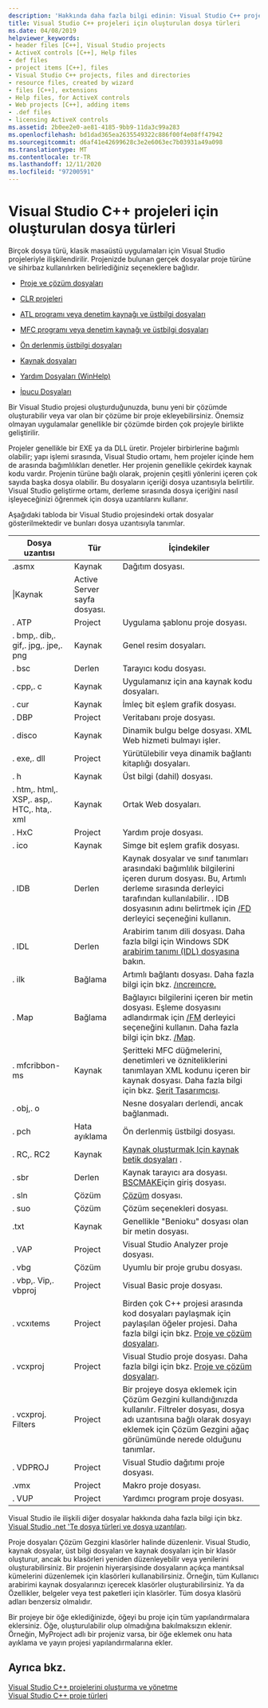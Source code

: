 ```yaml
---
description: 'Hakkında daha fazla bilgi edinin: Visual Studio C++ projeleri için oluşturulan dosya türleri'
title: Visual Studio C++ projeleri için oluşturulan dosya türleri
ms.date: 04/08/2019
helpviewer_keywords:
- header files [C++], Visual Studio projects
- ActiveX controls [C++], Help files
- def files
- project items [C++], files
- Visual Studio C++ projects, files and directories
- resource files, created by wizard
- files [C++], extensions
- Help files, for ActiveX controls
- Web projects [C++], adding items
- .def files
- licensing ActiveX controls
ms.assetid: 2b0ee2e0-ae81-4185-9bb9-11da3c99a283
ms.openlocfilehash: bd1dad365ea2635549322c886f00f4e08ff47942
ms.sourcegitcommit: d6af41e42699628c3e2e6063ec7b03931a49a098
ms.translationtype: MT
ms.contentlocale: tr-TR
ms.lasthandoff: 12/11/2020
ms.locfileid: "97200591"
---
```

# <a name="file-types-created-for-visual-studio-c-projects"></a>Visual Studio C++ projeleri için oluşturulan dosya türleri

Birçok dosya türü, klasik masaüstü uygulamaları için Visual Studio projeleriyle ilişkilendirilir. Projenizde bulunan gerçek dosyalar proje türüne ve sihirbaz kullanılırken belirlediğiniz seçeneklere bağlıdır.

- [Proje ve çözüm dosyaları](project-and-solution-files.md)

- [CLR projeleri](files-created-for-clr-projects.md)

- [ATL programı veya denetim kaynağı ve üstbilgi dosyaları](atl-program-or-control-source-and-header-files.md)

- [MFC programı veya denetim kaynağı ve üstbilgi dosyaları](mfc-program-or-control-source-and-header-files.md)

- [Ön derlenmiş üstbilgi dosyaları](../creating-precompiled-header-files.md)

- [Kaynak dosyaları](resource-files-cpp.md)

- [Yardım Dosyaları (WinHelp)](help-files-winhelp.md)

- [İpucu Dosyaları](hint-files.md)

Bir Visual Studio projesi oluşturduğunuzda, bunu yeni bir çözümde oluşturabilir veya var olan bir çözüme bir proje ekleyebilirsiniz. Önemsiz olmayan uygulamalar genellikle bir çözümde birden çok projeyle birlikte geliştirilir.

Projeler genellikle bir EXE ya da DLL üretir. Projeler birbirlerine bağımlı olabilir; yapı işlemi sırasında, Visual Studio ortamı, hem projeler içinde hem de arasında bağımlılıkları denetler. Her projenin genellikle çekirdek kaynak kodu vardır. Projenin türüne bağlı olarak, projenin çeşitli yönlerini içeren çok sayıda başka dosya olabilir. Bu dosyaların içeriği dosya uzantısıyla belirtilir. Visual Studio geliştirme ortamı, derleme sırasında dosya içeriğini nasıl işleyeceğinizi öğrenmek için dosya uzantılarını kullanır.

Aşağıdaki tabloda bir Visual Studio projesindeki ortak dosyalar gösterilmektedir ve bunları dosya uzantısıyla tanımlar.

|Dosya uzantısı|Tür|İçindekiler|
|--------------------|----------|--------------|
|.asmx|Kaynak|Dağıtım dosyası.|
|\|Kaynak|Active Server sayfa dosyası.|
|. ATP|Project|Uygulama şablonu proje dosyası.|
|. bmp,. dib,. gif,. jpg,. jpe,. png|Kaynak|Genel resim dosyaları.|
|. bsc|Derlen|Tarayıcı kodu dosyası.|
|. cpp,. c|Kaynak|Uygulamanız için ana kaynak kodu dosyaları.|
|. cur|Kaynak|İmleç bit eşlem grafik dosyası.|
|. DBP|Project|Veritabanı proje dosyası.|
|. disco|Kaynak|Dinamik bulgu belge dosyası. XML Web hizmeti bulmayı işler.|
|. exe,. dll|Project|Yürütülebilir veya dinamik bağlantı kitaplığı dosyaları.|
|. h|Kaynak|Üst bilgi (dahil) dosyası.|
|. htm,. html,. XSP,. asp,. HTC,. hta,. xml|Kaynak|Ortak Web dosyaları.|
|. HxC|Project|Yardım proje dosyası.|
|. ico|Kaynak|Simge bit eşlem grafik dosyası.|
|. IDB|Derlen|Kaynak dosyalar ve sınıf tanımları arasındaki bağımlılık bilgilerini içeren durum dosyası. Bu, Artımlı derleme sırasında derleyici tarafından kullanılabilir. . IDB dosyasının adını belirtmek için [/FD](fd-program-database-file-name.md) derleyici seçeneğini kullanın.|
|. IDL|Derlen|Arabirim tanım dili dosyası. Daha fazla bilgi için Windows SDK [arabirim tanımı (IDL) dosyasına](/windows/win32/Rpc/the-interface-definition-language-idl-file) bakın.|
|. ilk|Bağlama|Artımlı bağlantı dosyası. Daha fazla bilgi için bkz. [/ıncreıncre.](incremental-link-incrementally.md)|
|. Map|Bağlama|Bağlayıcı bilgilerini içeren bir metin dosyası. Eşleme dosyasını adlandırmak için [/FM](fm-name-mapfile.md) derleyici seçeneğini kullanın. Daha fazla bilgi için bkz. [/Map](map-generate-mapfile.md).|
|. mfcribbon-ms|Kaynak|Şeritteki MFC düğmelerini, denetimleri ve özniteliklerini tanımlayan XML kodunu içeren bir kaynak dosyası. Daha fazla bilgi için bkz. [Şerit Tasarımcısı](../../mfc/ribbon-designer-mfc.md).|
|. obj,. o||Nesne dosyaları derlendi, ancak bağlanmadı.|
|. pch|Hata ayıklama|Ön derlenmiş üstbilgi dosyası.|
|. RC,. RC2|Kaynak|[Kaynak oluşturmak Için kaynak betik dosyaları](../../windows/working-with-resource-files.md) .|
|. sbr|Derlen|Kaynak tarayıcı ara dosyası. [BSCMAKE](bscmake-options.md)için giriş dosyası.|
|. sln|Çözüm|[Çözüm](/visualstudio/ide/solutions-and-projects-in-visual-studio) dosyası.|
|. suo|Çözüm|Çözüm seçenekleri dosyası.|
|.txt|Kaynak|Genellikle "Benioku" dosyası olan bir metin dosyası.|
|. VAP|Project|Visual Studio Analyzer proje dosyası.|
|. vbg|Çözüm|Uyumlu bir proje grubu dosyası.|
|. vbp,. Vip,. vbproj|Project|Visual Basic proje dosyası.|
|. vcxıtems|Project|Birden çok C++ projesi arasında kod dosyaları paylaşmak için paylaşılan öğeler projesi. Daha fazla bilgi için bkz. [Proje ve çözüm dosyaları](project-and-solution-files.md).|
|. vcxproj|Project|Visual Studio proje dosyası. Daha fazla bilgi için bkz. [Proje ve çözüm dosyaları](project-and-solution-files.md).|
|. vcxproj. Filters|Project|Bir projeye dosya eklemek için Çözüm Gezgini kullandığınızda kullanılır. Filtreler dosyası, dosya adı uzantısına bağlı olarak dosyayı eklemek için Çözüm Gezgini ağaç görünümünde nerede olduğunu tanımlar.|
|. VDPROJ|Project|Visual Studio dağıtımı proje dosyası.|
|.vmx|Project|Makro proje dosyası.|
|. VUP|Project|Yardımcı program proje dosyası.|

Visual Studio ile ilişkili diğer dosyalar hakkında daha fazla bilgi için bkz. [Visual Studio .net 'Te dosya türleri ve dosya uzantıları](/visualstudio/ide/reference/project-and-solution-file-types).

Proje dosyaları Çözüm Gezgini klasörler halinde düzenlenir. Visual Studio, kaynak dosyalar, üst bilgi dosyaları ve kaynak dosyaları için bir klasör oluşturur, ancak bu klasörleri yeniden düzenleyebilir veya yenilerini oluşturabilirsiniz. Bir projenin hiyerarşisinde dosyaların açıkça mantıksal kümelerini düzenlemek için klasörleri kullanabilirsiniz. Örneğin, tüm Kullanıcı arabirimi kaynak dosyalarınızı içerecek klasörler oluşturabilirsiniz. Ya da Özellikler, belgeler veya test paketleri için klasörler. Tüm dosya klasörü adları benzersiz olmalıdır.

Bir projeye bir öğe eklediğinizde, öğeyi bu proje için tüm yapılandırmalara eklersiniz. Öğe, oluşturulabilir olup olmadığına bakılmaksızın eklenir. Örneğin, MyProject adlı bir projeniz varsa, bir öğe eklemek onu hata ayıklama ve yayın projesi yapılandırmalarına ekler.

## <a name="see-also"></a>Ayrıca bkz.

[Visual Studio C++ projelerini oluşturma ve yönetme](../creating-and-managing-visual-cpp-projects.md)<br>
[Visual Studio C++ proje türleri](visual-cpp-project-types.md)<br>

